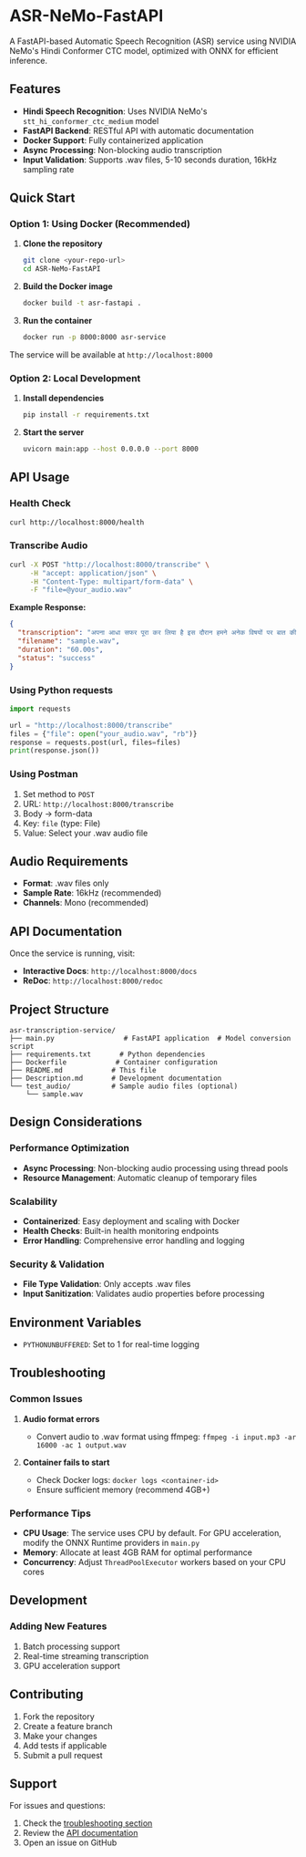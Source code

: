 # ASR-NeMo-FastAPI

A FastAPI-based Automatic Speech Recognition (ASR) service using NVIDIA NeMo's Hindi Conformer CTC model, optimized with ONNX for efficient inference.

## Features

- **Hindi Speech Recognition**: Uses NVIDIA NeMo's `stt_hi_conformer_ctc_medium` model
- **FastAPI Backend**: RESTful API with automatic documentation
- **Docker Support**: Fully containerized application
- **Async Processing**: Non-blocking audio transcription
- **Input Validation**: Supports .wav files, 5-10 seconds duration, 16kHz sampling rate

## Quick Start

### Option 1: Using Docker (Recommended)

1. **Clone the repository**
   ```bash
   git clone <your-repo-url>
   cd ASR-NeMo-FastAPI
   ```

2. **Build the Docker image**
   ```bash
   docker build -t asr-fastapi .
   ```

3. **Run the container**
   ```bash
   docker run -p 8000:8000 asr-service
   ```

The service will be available at `http://localhost:8000`

### Option 2: Local Development

1. **Install dependencies**
   ```bash
   pip install -r requirements.txt

2. **Start the server**
   ```bash
   uvicorn main:app --host 0.0.0.0 --port 8000
   ```

## API Usage

### Health Check
```bash
curl http://localhost:8000/health
```

### Transcribe Audio
```bash
curl -X POST "http://localhost:8000/transcribe" \
     -H "accept: application/json" \
     -H "Content-Type: multipart/form-data" \
     -F "file=@your_audio.wav"
```

**Example Response:**
```json
{
  "transcription": "अपना आधा सफर पूरा कर लिया है इस दौरान हमने अनेक विषयों पर बात की स्वाभाविक है कि जो वैश्विक मामारी आ मानव जाति पर संकट आया उस पर हमारी बातचीत कुछ ज्यादा ही रही लेकिन इन दिनों में देख रहा हूं लगातार लोगों में एक विषय परा हो रही है कि आखिर यह साल बीतेगा कोई किसी को फोन भी कर रहा है तो बातचीत इसी विषय से शुरू हो रही है यह साल जल्दी क्यों नहीं बीत रहा कोई लिख रहा है दोस्तों से बात कर रहा है कह रहा है कि साल अच्छा नहीं है कोई कह रहा है दो हजार ब शुभ नहीं है बस लोग यही चाहते हैं कि किसी भी तरह से यह साल जल्द से जल्द बीत जाए साथियों कभी कभीै",
  "filename": "sample.wav",
  "duration": "60.00s",
  "status": "success"
}
```

### Using Python requests
```python
import requests

url = "http://localhost:8000/transcribe"
files = {"file": open("your_audio.wav", "rb")}
response = requests.post(url, files=files)
print(response.json())
```

### Using Postman
1. Set method to `POST`
2. URL: `http://localhost:8000/transcribe`
3. Body → form-data
4. Key: `file` (type: File)
5. Value: Select your .wav audio file

## Audio Requirements

- **Format**: .wav files only
- **Sample Rate**: 16kHz (recommended)
- **Channels**: Mono (recommended)

## API Documentation

Once the service is running, visit:
- **Interactive Docs**: `http://localhost:8000/docs`
- **ReDoc**: `http://localhost:8000/redoc`

## Project Structure

```
asr-transcription-service/
├── main.py                 # FastAPI application  # Model conversion script  
├── requirements.txt       # Python dependencies
├── Dockerfile            # Container configuration
├── README.md            # This file
├── Description.md       # Development documentation
└── test_audio/          # Sample audio files (optional)
    └── sample.wav
```

## Design Considerations

### Performance Optimization
- **Async Processing**: Non-blocking audio processing using thread pools
- **Resource Management**: Automatic cleanup of temporary files

### Scalability
- **Containerized**: Easy deployment and scaling with Docker
- **Health Checks**: Built-in health monitoring endpoints
- **Error Handling**: Comprehensive error handling and logging

### Security & Validation
- **File Type Validation**: Only accepts .wav files
- **Input Sanitization**: Validates audio properties before processing

## Environment Variables

- `PYTHONUNBUFFERED`: Set to 1 for real-time logging

## Troubleshooting

### Common Issues

1. **Audio format errors**
   - Convert audio to .wav format using ffmpeg: `ffmpeg -i input.mp3 -ar 16000 -ac 1 output.wav`

2. **Container fails to start**
   - Check Docker logs: `docker logs <container-id>`
   - Ensure sufficient memory (recommend 4GB+)

### Performance Tips

- **CPU Usage**: The service uses CPU by default. For GPU acceleration, modify the ONNX Runtime providers in `main.py`
- **Memory**: Allocate at least 4GB RAM for optimal performance
- **Concurrency**: Adjust `ThreadPoolExecutor` workers based on your CPU cores

## Development

### Adding New Features
1. Batch processing support
2. Real-time streaming transcription
3. GPU acceleration support

## Contributing

1. Fork the repository
2. Create a feature branch
3. Make your changes
4. Add tests if applicable
5. Submit a pull request

## Support

For issues and questions:
1. Check the [troubleshooting section](#troubleshooting)
2. Review the [API documentation](#api-documentation)
3. Open an issue on GitHub